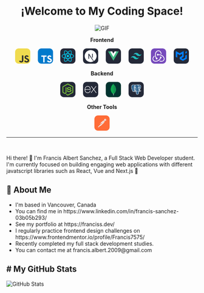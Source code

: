 <h1 align="center">¡Welcome to My Coding Space!</h1>
<p align="center">
  <img src="https://user-images.githubusercontent.com/74038190/229223263-cf2e4b07-2615-4f87-9c38-e37600f8381a.gif" alt="GIF" width="350" height="280"/>
</p>
<p align="center">
  <strong>Frontend</strong>
</p>
<p align="center">
  <img src="./icons/JavaScript.svg" alt="JavaScript" width="40" height="40"/>
  &nbsp;&nbsp;&nbsp;
  <img src="./icons/TypeScript.svg" alt="TypeScript" width="40" height="40"/>
  &nbsp;&nbsp;&nbsp;
  <img src="./icons/React-Dark.svg" alt="React" width="40" height="40"/>
  &nbsp;&nbsp;&nbsp;
  <img src="./icons/NextJS-Dark.svg" alt="NextJS" width="40" height="40"/>
  &nbsp;&nbsp;&nbsp;
  <img src="./icons/VueJS-Dark.svg" alt="VueJS" width="40" height="40"/>
  &nbsp;&nbsp;&nbsp;
  <img src="./icons/TailwindCSS-Dark.svg" alt="TailwindCSS" width="40" height="40"/>
  &nbsp;&nbsp;&nbsp;
  <img src="./icons/Redux.svg" alt="Redux" width="40" height="40"/>
  &nbsp;&nbsp;&nbsp;
  <img src="./icons/MaterialUI-Dark.svg" alt="MaterialUI" width="40" height="40"/>
</p>

<p align="center">
  <strong>Backend</strong>
</p>
<p align="center">
  <img src="./icons/NodeJS-Dark.svg" alt="NodeJS" width="40" height="40"/>
  &nbsp;&nbsp;&nbsp;
  <img src="./icons/ExpressJS-Dark.svg" alt="ExpressJS" width="40" height="40"/>
  &nbsp;&nbsp;&nbsp;
  <img src="./icons/MongoDB.svg" alt="MongoDB" width="40" height="40"/>
  &nbsp;&nbsp;&nbsp;
  <img src="./icons/PostgreSQL-Dark.svg" alt="PostgreSQL" width="40" height="40"/>
</p>

<p align="center">
  <strong>Other Tools</strong>
</p>
<p align="center">
  <img src="./icons/Postman.svg" alt="Postman" width="40" height="40"/>
</p>
<hr>
<br>
<p>
  <span>
    Hi there! 👋 I'm Francis Albert Sanchez, a Full Stack Web Developer student. I'm currently focused on building engaging web applications with different javatscript libraries such as React, Vue and Next.js 🚀
  </span>
</p>
<h2>💼 About Me</h2>
<p>
  <ul>
    <li>I'm based in Vancouver, Canada</li>
    <li>You can find me in https://www.linkedin.com/in/francis-sanchez-03b05b293/</li>
    <li>See my portfolio at https://franciss.dev/</li>
    <li>I regularly practice frontend design challenges on https://www.frontendmentor.io/profile/Francis7575/</li>
    <li>Recently completed my full stack development studies.</li>
    <li>You can contact me at francis.albert.2009@gmail.com</li>
  </ul>
</p>
<h2># My GitHub Stats</h2>

![GitHub Stats](https://github-readme-stats.vercel.app/api?username=Francis7575&show_icons=true&theme=dark&count_private=true)
